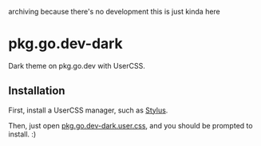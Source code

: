 archiving because there's no development this is just kinda here

# pkg.go.dev-dark
Dark theme on pkg.go.dev with UserCSS.

## Installation
First, install a UserCSS manager, such as [Stylus](https://github.com/openstyles/stylus#releases).

Then, just open [pkg.go.dev-dark.user.css](https://github.com/superloach/pkg.go.dev-dark/raw/master/pkg.go.dev-dark.user.css), and you should be prompted to install. :)

